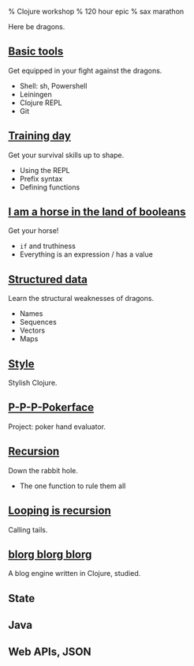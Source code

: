 % Clojure workshop
% 120 hour epic
% sax marathon

Here be dragons.

## [Basic tools]

Get equipped in your fight against the dragons.

- Shell: sh, Powershell
- Leiningen
- Clojure REPL
- Git

## [Training day]

Get your survival skills up to shape.

- Using the REPL
- Prefix syntax
- Defining functions

## [I am a horse in the land of booleans]

Get your horse!

- `if` and truthiness
- Everything is an expression / has a value

## [Structured data]

Learn the structural weaknesses of dragons.

- Names
- Sequences
- Vectors
- Maps

## [Style]

Stylish Clojure.

## [P-P-P-Pokerface]

Project: poker hand evaluator.

## [Recursion]

Down the rabbit hole.

- The one function to rule them all

## [Looping is recursion]

Calling tails.

## [blorg blorg blorg](blorg.html)

A blog engine written in Clojure, studied.

## State

## Java

## Web APIs, JSON

[Basic tools]: basic-tools.html
[Training day]: training-day.html
[Structured data]: structured-data.html
[I am a horse in the land of booleans]: I-am-a-horse-in-the-land-of-booleans.html
[P-P-P-Pokerface]: p-p-p-pokerface.html
[Recursion]: recursion.html
[Style]: style.html
[Looping is recursion]: looping-is-recursion.html
